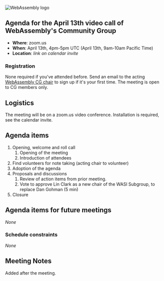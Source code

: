 ![WebAssembly logo](/images/WebAssembly.png)

## Agenda for the April 13th video call of WebAssembly's Community Group

- **Where**: zoom.us
- **When**: April 13th, 4pm-5pm UTC (April 13th, 9am-10am Pacific Time)
- **Location**: *link on calendar invite*

### Registration

None required if you've attended before. Send an email to the acting [WebAssembly CG chair](mailto:webassembly-cg-chair@chromium.org)
to sign up if it's your first time. The meeting is open to CG members only.

## Logistics

The meeting will be on a zoom.us video conference.
Installation is required, see the calendar invite.

## Agenda items

1. Opening, welcome and roll call
    1. Opening of the meeting
    1. Introduction of attendees
1. Find volunteers for note taking (acting chair to volunteer)
1. Adoption of the agenda
1. Proposals and discussions
    1. Review of action items from prior meeting.
    1. Vote to approve Lin Clark as a new chair of the WASI Subgroup, to replace Dan Gohman (5 min)
1. Closure

## Agenda items for future meetings

*None*

### Schedule constraints

*None*

## Meeting Notes

Added after the meeting.

